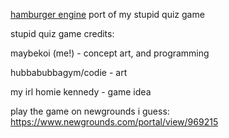 [hamburger engine](https://github.com/hamburgerEngine/hamburgerEngine) port of my stupid quiz game

stupid quiz game credits:

maybekoi (me!) - concept art, and programming

hubbabubbagym/codie - art

my irl homie kennedy - game idea

play the game on newgrounds i guess: https://www.newgrounds.com/portal/view/969215
